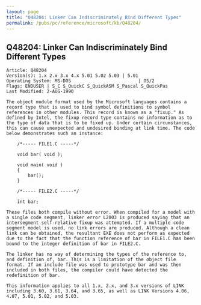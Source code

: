 ```yaml
---
layout: page
title: "Q48204: Linker Can Indiscriminately Bind Different Types"
permalink: /pubs/pc/reference/microsoft/kb/Q48204/
---
```


## Q48204: Linker Can Indiscriminately Bind Different Types

	Article: Q48204
	Version(s): 1.x 2.x 3.x 4.x 5.01 5.02 5.03 | 5.01
	Operating System: MS-DOS                         | OS/2
	Flags: ENDUSER | S_C S_QuickC S_QuickASM S_Pascal S_QuickPas
	Last Modified: 2-AUG-1990
	
	The object module format used by the Microsoft languages contains a
	record type that is used to bind symbol definitions to symbol
	references in other modules. This record is known as a "fixup." As
	defined by Intel, the fixup record type contains no information as to
	the type of data that is to be fixed up. Under certain circumstances,
	this can cause unexpected and undesired binding at link time. The code
	below demonstrates such an instance:
	
	    /*----- FILE1.C -----*/
	
	    void bar( void );
	
	    void main( void )
	    {
	        bar();
	    }
	
	    /*----- FILE2.C -----*/
	
	    int bar;
	
	These files both compile without error. When compiled for a model with
	a single code segment, linker error L2003 is produced saying that an
	intersegment self-relative fixup was attempted. If a multiple code
	segment model is used, no link errors are produced. Although a clean
	link can be obtained, the resultant EXE does not perform as expected
	due to the fact that the function reference of bar in FILE1.C has been
	bound to the integer definition of bar in FILE2.C.
	
	The linker has no way of determining the types of the reference to,
	and definition of, bar. This is a limitation of the object file
	format. If an include file was used to prototype bar and was then
	included in both files, the compiler could have detected the
	redefinition of bar.
	
	This information applies to all 1.x, 2.x, and 3.x versions of LINK
	including 3.60, 3.61, 3.64, and 3.65, as well as LINK Versions 4.06,
	4.07, 5.01, 5.02, and 5.03.
